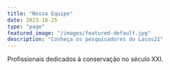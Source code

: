 ```yaml
---
title: "Nossa Equipe"
date: 2023-10-25
type: "page"
featured_image: "/images/featured-default.jpg"
description: "Conheça os pesquisadores do Lacos21"
---
```

Profissionais dedicados à conservação no século XXI.
